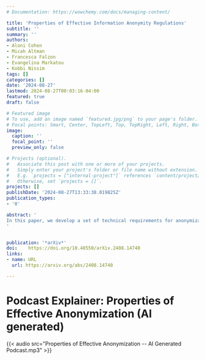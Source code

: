 ```yaml
---
# Documentation: https://wowchemy.com/docs/managing-content/

title: 'Properties of Effective Information Anonymity Regulations'
subtitle: ''
summary: ''
authors:
- Aloni Cohen
- Micah Altman
- Francesca Falzon
- Evangelina Markatou
- Kobbi Nissim
tags: []
categories: []
date: '2024-08-27'
lastmod: 2024-08-27T00:03:16-04:00
featured: true
draft: false

# Featured image
# To use, add an image named `featured.jpg/png` to your page's folder.
# Focal points: Smart, Center, TopLeft, Top, TopRight, Left, Right, BottomLeft, Bottom, BottomRight.
image:
  caption: ''
  focal_point: ''
  preview_only: false

# Projects (optional).
#   Associate this post with one or more of your projects.
#   Simply enter your project's folder or file name without extension.
#   E.g. `projects = ["internal-project"]` references `content/project/deep-learning/index.md`.
#   Otherwise, set `projects = []`.
projects: []
publishDate: '2024-08-27T13:33:38.019825Z'
publication_types:
- '0'

abstract: '
In this paper, we develop a set of technical requirements for anonymization rules and related regulations. The requirements are derived by situating within a simple abstract model of data processing a set of guiding general principles put forth in prior work. We describe an approach to evaluating such regulations using these requirements -- thus enabling the application of the general principles for the design of mechanisms. As an exemplar, we evaluate competing interpretations of regulatory requirements from the EUs General Data Protection Regulation.
'


publication: '*arXiv*'
doi:    https://doi.org/10.48550/arXiv.2408.14740   
links:
- name: URL
  url: https://arxiv.org/abs/2408.14740

---
```



# Podcast Explainer: Properties of Effective Anonymization (AI generated)

{{< audio src="Properties of Effective Anonymization -- AI Generated Podcast.mp3" >}}
